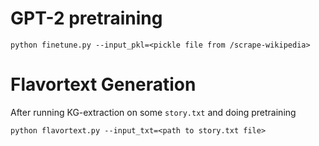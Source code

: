 
# GPT-2 pretraining

`python finetune.py --input_pkl=<pickle file from /scrape-wikipedia>`

# Flavortext Generation

After running KG-extraction on some `story.txt` and doing pretraining

`python flavortext.py --input_txt=<path to story.txt file>`